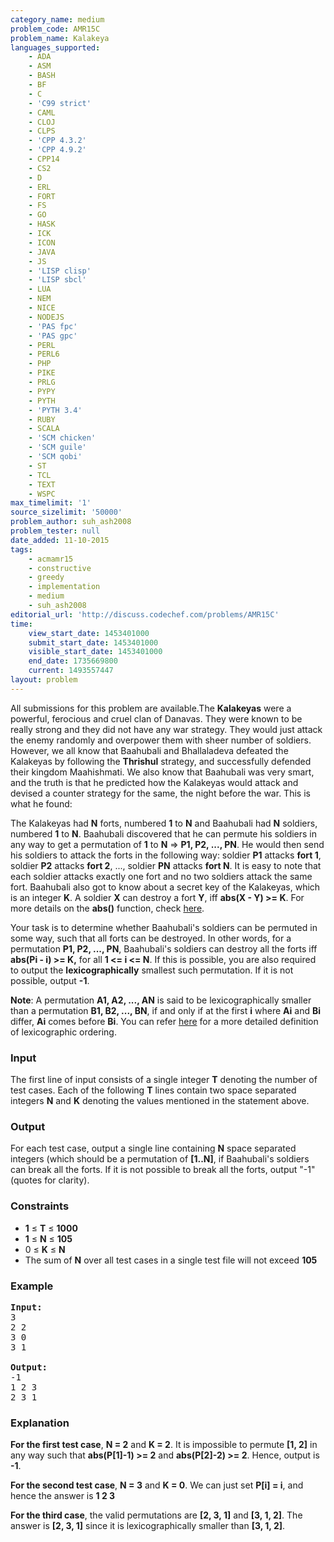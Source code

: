 ```yaml
---
category_name: medium
problem_code: AMR15C
problem_name: Kalakeya
languages_supported:
    - ADA
    - ASM
    - BASH
    - BF
    - C
    - 'C99 strict'
    - CAML
    - CLOJ
    - CLPS
    - 'CPP 4.3.2'
    - 'CPP 4.9.2'
    - CPP14
    - CS2
    - D
    - ERL
    - FORT
    - FS
    - GO
    - HASK
    - ICK
    - ICON
    - JAVA
    - JS
    - 'LISP clisp'
    - 'LISP sbcl'
    - LUA
    - NEM
    - NICE
    - NODEJS
    - 'PAS fpc'
    - 'PAS gpc'
    - PERL
    - PERL6
    - PHP
    - PIKE
    - PRLG
    - PYPY
    - PYTH
    - 'PYTH 3.4'
    - RUBY
    - SCALA
    - 'SCM chicken'
    - 'SCM guile'
    - 'SCM qobi'
    - ST
    - TCL
    - TEXT
    - WSPC
max_timelimit: '1'
source_sizelimit: '50000'
problem_author: suh_ash2008
problem_tester: null
date_added: 11-10-2015
tags:
    - acmamr15
    - constructive
    - greedy
    - implementation
    - medium
    - suh_ash2008
editorial_url: 'http://discuss.codechef.com/problems/AMR15C'
time:
    view_start_date: 1453401000
    submit_start_date: 1453401000
    visible_start_date: 1453401000
    end_date: 1735669800
    current: 1493557447
layout: problem
---
```

All submissions for this problem are available.The **Kalakeyas** were a powerful, ferocious and cruel clan of Danavas. They were known to be really strong and they did not have any war strategy. They would just attack the enemy randomly and overpower them with sheer number of soldiers. However, we all know that Baahubali and Bhallaladeva defeated the Kalakeyas by following the **Thrishul** strategy, and successfully defended their kingdom Maahishmati. We also know that Baahubali was very smart, and the truth is that he predicted how the Kalakeyas would attack and devised a counter strategy for the same, the night before the war. This is what he found:

The Kalakeyas had **N** forts, numbered **1** to **N** and Baahubali had **N** soldiers, numbered **1** to **N**. Baahubali discovered that he can permute his soldiers in any way to get a permutation of **1** to **N** =&gt; **P1, P2, ..., PN**. He would then send his soldiers to attack the forts in the following way: soldier **P1** attacks **fort 1**, soldier **P2** attacks **fort 2**, ..., soldier **PN** attacks **fort N**. It is easy to note that each soldier attacks exactly one fort and no two soldiers attack the same fort. Baahubali also got to know about a secret key of the Kalakeyas, which is an integer **K**. A soldier **X** can destroy a fort **Y**, iff **abs(X - Y) &gt;= K**. For more details on the **abs()** function, check [here](https://en.wikipedia.org/wiki/Absolute_value).

Your task is to determine whether Baahubali's soldiers can be permuted in some way, such that all forts can be destroyed. In other words, for a permutation **P1, P2, ..., PN**, Baahubali's soldiers can destroy all the forts iff **abs(Pi - i) &gt;= K,** for all **1 &lt;= i &lt;= N**. If this is possible, you are also required to output the **lexicographically** smallest such permutation. If it is not possible, output **-1**.

**Note**: A permutation **A1, A2, ..., AN** is said to be lexicographically smaller than a permutation **B1, B2, ..., BN**, if and only if at the first **i** where **Ai** and **Bi** differ, **Ai** comes before **Bi**. You can refer [here](https://en.wikipedia.org/wiki/Lexicographical_order) for a more detailed definition of lexicographic ordering.

### Input

The first line of input consists of a single integer **T** denoting the number of test cases. Each of the following **T** lines contain two space separated integers **N** and **K** denoting the values mentioned in the statement above.

### Output

For each test case, output a single line containing **N** space separated integers (which should be a permutation of **\[1..N\]**, if Baahubali's soldiers can break all the forts. If it is not possible to break all the forts, output "-1" (quotes for clarity).

### Constraints

- **1** ≤ **T** ≤ **1000**
- **1** ≤ **N** ≤ **105**
- 0 ≤ **K** ≤ **N**
- The sum of **N** over all test cases in a single test file will not exceed **105**

### Example

<pre><b>Input:</b>
3
2 2
3 0
3 1

<b>Output:</b>
-1
1 2 3
2 3 1
</pre>
### Explanation

**For the first test case**, **N = 2** and **K = 2**. It is impossible to permute **\[1, 2\]** in any way such that **abs(P\[1\]-1) &gt;= 2** and **abs(P\[2\]-2) &gt;= 2**. Hence, output is **-1**.

**For the second test case**, **N = 3** and **K = 0**. We can just set **P\[i\] = i**, and hence the answer is **1 2 3**

**For the third case**, the valid permutations are **\[2, 3, 1\]** and **\[3, 1, 2\]**. The answer is **\[2, 3, 1\]** since it is lexicographically smaller than **\[3, 1, 2\]**.
